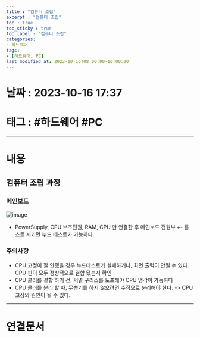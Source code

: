 ```yaml
---
title : "컴퓨터 조립"
excerpt : "컴퓨터 조립"
toc : true
toc_sticky : true
toc_label : "컴퓨터 조립"
categories:
- 하드웨어
tags:
- [하드웨어, PC]
last_modified_at: 2023-10-16T08:00:00-10:00:00
---
```


# 날짜 : 2023-10-16 17:37

# 태그 : #하드웨어 #PC
---

# 내용

## 컴퓨터 조립 과정

### 메인보드
![image](./../../assets/images/../../assets/Images/MainBoard.png)
- PowerSupply, CPU 보조전원, RAM, CPU 만 연결한 후 메인보드 전원부 +- 를 쇼트 시키면 누드 테스트가 가능하다.

### 주의사항
- CPU 고정이 잘 안됐을 경우 누드테스트가 실패하거나, 화면 출력이 안될 수 있다. CPU 핀이 모두 정상적으로 결합 됐는지 확인
- CPU 쿨러를 결합 하기 전, 써멀 구리스를 도포해야 CPU 냉각이 가능하다
- CPU 클러를 분리 할 때, 무뽑기를 하지 않으려면 수직으로 분리해야 한다. ->  CPU 고장의 원인이 될 수 있다.

---

# 연결문서
